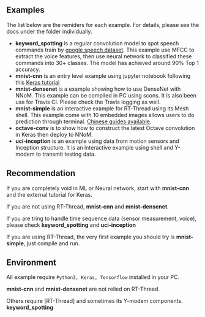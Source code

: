 
## Examples

The list below are the remiders for each example. 
For details, please see the docs under the folder individually. 

- **keyword_spotting** is a regular convolution model to spot speech commands train by [google speech dataset](https://ai.googleblog.com/2017/08/launching-speech-commands-dataset.html). 
This example use MFCC to extract the voice features, then use neural network to classified these commands into 30+ classes. 
The model has achieved around 90% Top 1 accuracy. 
- **mnist-cnn** is an entry level example using jupyter notebook following this [Keras tutorial](https://adventuresinmachinelearning.com/keras-tutorial-cnn-11-lines/) 
- **mnist-densenet** is a example showing how to use DenseNet with NNoM. 
This example can be compiled in PC using scons. It is also been use for Travis CI. Please check the Travis logging as well. 
- **mnist-simple** is an interactive example for RT-Thread using its Mesh shell. 
This example come with 10 embedded images allows users to do prediction through terminal. [Chinese guides available](../docs/example_mnist_simple_cn.md).
- **octave-conv** is to show how to construct the latest Octave convolution in Keras then deploy to NNoM. 
- **uci-inception** is an example using data from motion sensors and Inception structure. 
It is an interactive example using shell and Y-modem to transmit testing data. 

## Recommendation 

If you are completely void in ML or Neural network, start with **mnist-cnn** and the external tutorial for Keras. 

If you are not using RT-Thread, **mnist-cnn** and **mnist-densenet**.

If you are tring to handle time sequence data (sensor measurement, voice), please check **keyword_spotting** and **uci-inception**

If you are using RT-Thread, the very first example you should try is **mnist-simple**, just compile and run. 


## Environment 

All example require `Python3, Keras, Tensorflow` installed in your PC. 

**mnist-cnn** and **mnist-densenet** are not relied on RT-Thread. 

Others require [RT-Thread] and sometimes its Y-modem components. **keyword_spotting**

